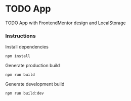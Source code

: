 # TODO App

TODO App with FrontendMentor design and LocalStorage

### Instructions

Install dependencies
```
npm install
```

Generate production build
```
npm run build
```

Generate development build
```
npm run build:dev
```
